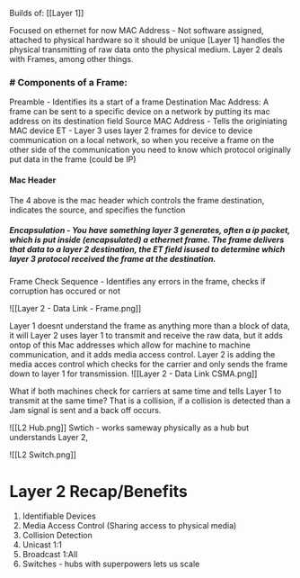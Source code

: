 Builds of: [[Layer 1]]

Focused on ethernet for now
MAC Address - Not software assigned, attached to physical hardware so it should be unique
[Layer 1] handles the physical transmitting of raw data onto the physical medium. Layer 2 deals with Frames, among other things.

### # Components of a Frame:
Preamble - Identifies its a start of a frame
Destination Mac Address: A frame can be sent to a specific device on a network by putting its mac address on its destination field
Source MAC Address - Tells the originiating MAC device
ET - Layer 3 uses layer 2 frames for device to device communication on a local network, so when you receive a frame on the other side of the communication you need to know which protocol originally put data in the frame (could be IP)

#### Mac Header
The 4 above is the mac header which controls the frame destination, indicates the source, and specifies the function

##### Encapsulation - You have something layer 3 generates, often a ip packet, which is put inside (encapsulated) a ethernet frame. The frame delivers that data to a layer 2 destination, the ET field isused to determine which layer 3 protocol received the frame at the destination.
Frame Check Sequence - Identifies any errors in the frame, checks if corruption has occured or not

![[Layer 2 - Data Link - Frame.png]]

Layer 1 doesnt understand the frame as anything more than a block of data, it will 
Layer 2 uses layer 1 to transmit and receive the raw data, but it adds ontop of this Mac addresses which allow for machine to machine communication, and it adds media access control.
Layer 2 is adding the media acces control which checks for the carrier and only sends the frame down to layer 1 for transmission. 
![[Layer 2 - Data Link CSMA.png]]

What if both machines check for carriers at same time and tells Layer 1 to transmit at the same time? That is a collision, if a collision is detected than a Jam signal is sent and a back off occurs.

![[L2 Hub.png]]
Swtich - works sameway physically as a hub but understands Layer 2, 

![[L2 Switch.png]]

# Layer 2 Recap/Benefits
1. Identifiable Devices
2. Media Access Control (Sharing access to physical media)
3. Collision Detection
4. Unicast 1:1
5. Broadcast 1:All
6. Switches - hubs with superpowers lets us scale 